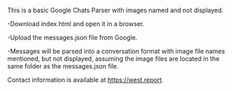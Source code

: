 This is a basic Google Chats Parser with images named and not displayed.

-Download index.html and open it in a browser.

-Upload the messages.json file from Google.

-Messages will be parsed into a conversation format with image file names mentioned, but not displayed, assuming the image files are located in the same folder as the messages.json file.

Contact information is available at https://west.report.
